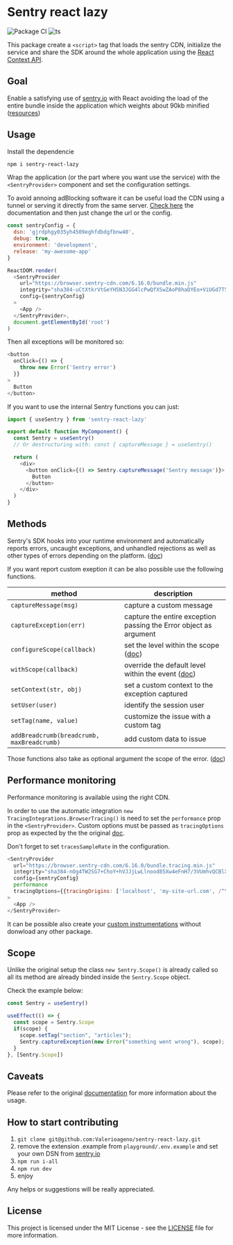# Sentry react lazy

![Package CI](https://github.com/Valerioageno/sentry-react-lazy/actions/workflows/main.yml/badge.svg)
![ts](https://badgen.net/badge/-/TypeScript/blue?icon=typescript&label)

This package create a `<script>` tag that loads the sentry CDN,
initialize the service and share the SDK around the whole application using the [React Context API](https://reactjs.org/docs/context.html).

## Goal

Enable a satisfying use of [sentry.io](https://sentry.io/welcome/) with React avoiding the load of the
entire bundle inside the application which weights about 90kb
minified ([resources](https://bundlephobia.com/package/@sentry/react@6.15.0))

## Usage

Install the dependencie

```bash
npm i sentry-react-lazy
```

Wrap the application (or the part where you want use the service) with the `<SentryProvider>` component and
set the configuration settings.

To avoid annoing adBlocking software it can be useful load the CDN
using a tunnel or serving it directly from the same server.
[Check here](https://docs.sentry.io/platforms/javascript/guides/react/troubleshooting/)
the documentation and then just change the url or the config.

```javascript
const sentryConfig = {
  dsn: 'gjrdphgy035yh4509eghfdbdgfbnw40',
  debug: true,
  environment: 'development',
  release: 'my-awesome-app'
}

ReactDOM.render(
  <SentryProvider
    url="https://browser.sentry-cdn.com/6.16.0/bundle.min.js"
    integrity="sha384-uCtXtkrVtGeYH5N3JGG4lcPwQfXSwZAoP8haDYEo+ViUGd7T56ti5p3CDmK3ausF"
    config={sentryConfig}
  >
    <App />
  </SentryProvider>,
  document.getElementById('root')
)
```

Then all exceptions will be monitored so:

```javascript
<button
  onClick={() => {
    throw new Error('Sentry error')
  }}
>
  Button
</button>
```

If you want to use the internal Sentry functions you can just:

```javascript
import { useSentry } from 'sentry-react-lazy'

export default function MyComponent() {
  const Sentry = useSentry()
  // Or destructuring with: const { captureMessage } = useSentry()

  return (
    <div>
      <button onClick={() => Sentry.captureMessage('Sentry message')}>
        Button
      </button>
    </div>
  )
}
```

## Methods

Sentry's SDK hooks into your runtime environment and automatically
reports errors, uncaught exceptions, and unhandled rejections as well
as other types of errors depending on the platform. ([doc](https://docs.sentry.io/platforms/javascript/usage/))

If you want report custom exeption it can be also possible use the following functions.

| method     | description      |
| -------------------------- | -- |
| `captureMessage(msg)`  | capture a custom message    |
| `captureException(err)`| capture the entire exception passing the Error object as argument   |
| `configureScope(callback)`| set the level within the scope ([doc](https://docs.sentry.io/platforms/javascript/usage/set-level/))|
| `withScope(callback)` | override the default level within the event ([doc](https://docs.sentry.io/platforms/javascript/usage/set-level/)) |
| `setContext(str, obj)` | set a custom context to the exception captured |
| `setUser(user)` | identify the session user |
| `setTag(name, value)` | customize the issue with a custom tag |
| `addBreadcrumb(breadcrumb, maxBreadcrumb)` | add custom data to issue |

Those functions also take as optional argument the scope of the error. ([doc](https://docs.sentry.io/platforms/javascript/usage/set-level/))

## Performance monitoring

Performance monitoring is available using the right CDN.

In order to use the automatic integration `new TracingIntegrations.BrowserTracing()` is need to set the `performance`
prop in the `<SentryProvider>`. Custom options must be passed as `tracingOptions` prop as expected by the the original
[doc](https://docs.sentry.io/platforms/javascript/performance/instrumentation/automatic-instrumentation/#configuration-options).

 Don't forget to set `tracesSampleRate` in the configuration.

```javascript
<SentryProvider
  url="https://browser.sentry-cdn.com/6.16.0/bundle.tracing.min.js"
  integrity="sha384-nOg4TW2SG7+ChoY+hVJJjLwLlnood85Xw4eFnH7/3VUmhvQCBlXO4KHlLkV/4JmG"
  config={sentryConfig}
  performance
  tracingOptions={{tracingOrigins: ['localhost', 'my-site-url.com', /^\//]}}
>
  <App />
</SentryProvider>
```

It can be possible also create your [custom instrumentations](https://docs.sentry.io/platforms/javascript/performance/instrumentation/custom-instrumentation/)
without donwload any other package.

## Scope

Unlike the original setup the class `new Sentry.Scope()` is already called so all its method are already binded inside the `Sentry.Scope` object.

Check the example below:

```javascript
const Sentry = useSentry()

useEffect(() => {
  const scope = Sentry.Scope
  if(scope) {
    scope.setTag("section", "articles");
    Sentry.captureException(new Error("something went wrong"), scope);
  }
}, [Sentry.Scope])

```

## Caveats

Please refer to the original [documentation](https://docs.sentry.io/platforms/javascript/) for more information about the usage.

## How to start contributing

1. `git clone git@github.com:Valerioageno/sentry-react-lazy.git`
2. remove the extension .example from `playground/.env.example` and set your own DSN from [sentry.io](https://sentry.io)
3. `npm run i-all`
4. `npm run dev`
5. enjoy

Any helps or suggestions will be really appreciated.

## License

This project is licensed under the MIT License - see the [LICENSE](LICENSE) file for more information.
